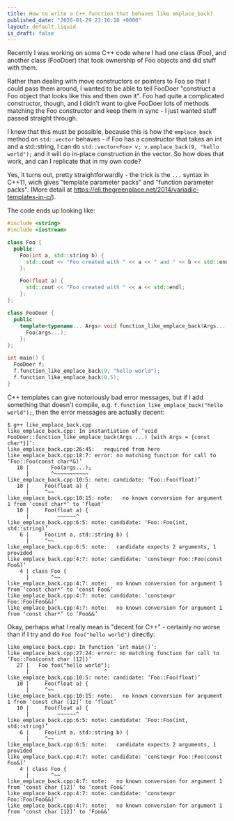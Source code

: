 ```yaml
---
title: How to write a C++ function that behaves like emplace_back?
published_date: "2020-01-29 23:16:18 +0000"
layout: default.liquid
is_draft: false
---
```

Recently I was working on some C++ code where I had one class (Foo), and another class (FooDoer) that took ownership of Foo objects and did stuff with them.

Rather than dealing with move constructors or pointers to Foo so that I could pass them around, I wanted to be able to tell FooDoer "construct a Foo object that looks like this and then own it". Foo had quite a complicated constructor, though, and I didn't want to give FooDoer lots of methods matching the Foo constructor and keep them in sync - I just wanted stuff passed straight through.

I knew that this must be possible, because this is how the `emplace_back` method on `std::vector` behaves - if Foo has a constructor that takes an int and a std::string, I can do `std::vector<Foo> v; v.emplace_back(9, "hello world");` and it will do in-place construction in the vector. So how does that work, and can I replicate that in my own code?

Yes, it turns out, pretty straightforwardly - the trick is the `...` syntax in C++11, wich gives "template parameter packs" and "function parameter packs". (More detail at <https://eli.thegreenplace.net/2014/variadic-templates-in-c/>).

The code ends up looking like:

```c++
#include <string>
#include <iostream>

class Foo {
  public:
    Foo(int a, std::string b) {
      std::cout << "Foo created with " << a << " and " << b << std::endl;
    };

    Foo(float a) {
      std::cout << "Foo created with " << a << std::endl;
    };
};

class FooDoer {
  public:
    template<typename... Args> void function_like_emplace_back(Args... args) {
      Foo(args...);
    };
};

int main() {
  FooDoer f;
  f.function_like_emplace_back(9, "hello world");
  f.function_like_emplace_back(0.5);
}
```

C++ templates can give notoriously bad error messages, but if I add something that doesn't compile, e.g. `f.function_like_emplace_back("hello world");`, then the error messages are actually decent:

```
$ g++ like_emplace_back.cpp
like_emplace_back.cpp: In instantiation of ‘void FooDoer::function_like_emplace_back(Args ...) [with Args = {const char*}]’:
like_emplace_back.cpp:26:45:   required from here
like_emplace_back.cpp:18:7: error: no matching function for call to ‘Foo::Foo(const char*&)’
   18 |       Foo(args...);
      |       ^~~~~~~~~~~~
like_emplace_back.cpp:10:5: note: candidate: ‘Foo::Foo(float)’
   10 |     Foo(float a) {
      |     ^~~
like_emplace_back.cpp:10:15: note:   no known conversion for argument 1 from ‘const char*’ to ‘float’
   10 |     Foo(float a) {
      |         ~~~~~~^
like_emplace_back.cpp:6:5: note: candidate: ‘Foo::Foo(int, std::string)’
    6 |     Foo(int a, std::string b) {
      |     ^~~
like_emplace_back.cpp:6:5: note:   candidate expects 2 arguments, 1 provided
like_emplace_back.cpp:4:7: note: candidate: ‘constexpr Foo::Foo(const Foo&)’
    4 | class Foo {
      |       ^~~
like_emplace_back.cpp:4:7: note:   no known conversion for argument 1 from ‘const char*’ to ‘const Foo&’
like_emplace_back.cpp:4:7: note: candidate: ‘constexpr Foo::Foo(Foo&&)’
like_emplace_back.cpp:4:7: note:   no known conversion for argument 1 from ‘const char*’ to ‘Foo&&’
```

Okay, perhaps what I really mean is "decent for C++" - certainly no worse than if I try and do `Foo foo("hello world")` directly:

```
like_emplace_back.cpp: In function ‘int main()’:
like_emplace_back.cpp:27:24: error: no matching function for call to ‘Foo::Foo(const char [12])’
   27 |   Foo foo("hello world");
      |                        ^
like_emplace_back.cpp:10:5: note: candidate: ‘Foo::Foo(float)’
   10 |     Foo(float a) {
      |     ^~~
like_emplace_back.cpp:10:15: note:   no known conversion for argument 1 from ‘const char [12]’ to ‘float’
   10 |     Foo(float a) {
      |         ~~~~~~^
like_emplace_back.cpp:6:5: note: candidate: ‘Foo::Foo(int, std::string)’
    6 |     Foo(int a, std::string b) {
      |     ^~~
like_emplace_back.cpp:6:5: note:   candidate expects 2 arguments, 1 provided
like_emplace_back.cpp:4:7: note: candidate: ‘constexpr Foo::Foo(const Foo&)’
    4 | class Foo {
      |       ^~~
like_emplace_back.cpp:4:7: note:   no known conversion for argument 1 from ‘const char [12]’ to ‘const Foo&’
like_emplace_back.cpp:4:7: note: candidate: ‘constexpr Foo::Foo(Foo&&)’
like_emplace_back.cpp:4:7: note:   no known conversion for argument 1 from ‘const char [12]’ to ‘Foo&&’
```

